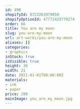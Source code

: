 ```yaml
---
id: 498
shopifyId: 8723263979850
shopifyOptionId: 47772429779274
order: 66
title: You are my moon
slug: you-are-my-moon
url: art-works/you-are-my-moon
aliases: []
categories:
- graphics
inStock: true
isVisible: true
height: 30
width: 21
date: 2021-01-01T00:00:00Z
materials:
- ink
- paper
price: 200
mainImage: you_are_my_moon.jpg
---
```

